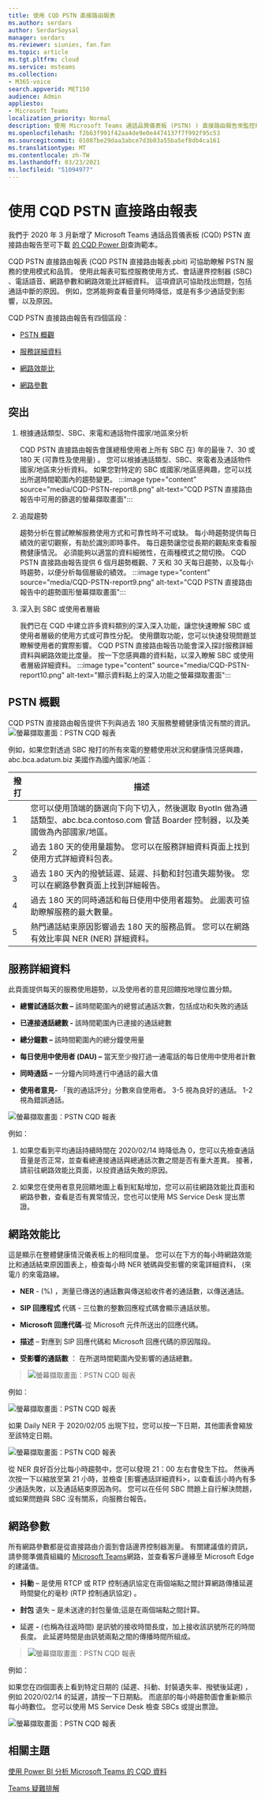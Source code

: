 ```yaml
---
title: 使用 CQD PSTN 直接路由報表
ms.author: serdars
author: SerdarSoysal
manager: serdars
ms.reviewer: siunies, fan.fan
ms.topic: article
ms.tgt.pltfrm: cloud
ms.service: msteams
ms.collection:
- M365-voice
search.appverid: MET150
audience: Admin
appliesto:
- Microsoft Teams
localization_priority: Normal
description: 使用 Microsoft Teams 通話品質儀表板 (PSTN) ) 直接路由報告來監控和疑難排解 Microsoft Teams 中的 PSTN 通話。
ms.openlocfilehash: f2b63f991f42aa4de9e0e4474137f7f992f95c53
ms.sourcegitcommit: 01087be29daa3abce7d3b03a55ba5ef8db4ca161
ms.translationtype: MT
ms.contentlocale: zh-TW
ms.lasthandoff: 03/23/2021
ms.locfileid: "51094977"
---
```

# <a name="using-the-cqd-pstn-direct-routing-report"></a>使用 CQD PSTN 直接路由報表

我們于 2020 年 3 月新增了 Microsoft Teams 通話品質儀表板 (CQD) PSTN 直接路由報告至可下載 [的 CQD Power BI](https://github.com/MicrosoftDocs/OfficeDocs-SkypeForBusiness/blob/live/Teams/downloads/CQD-Power-BI-query-templates.zip?raw=true)查詢範本。 


CQD PSTN 直接路由報表 (CQD PSTN 直接路由報表.pbit) 可協助瞭解 PSTN 服務的使用模式和品質。 使用此報表可監控服務使用方式、會話邊界控制器 (SBC) 、電話語音、網路參數和網路效能比詳細資料。 這項資訊可協助找出問題，包括通話中斷的原因。 例如，您將能夠查看音量何時降低，或是有多少通話受到影響，以及原因。


CQD PSTN 直接路由報告有四個區段：

  - [PSTN 概觀](#pstn-overview)

  - [服務詳細資料](#service-details)

  - [網路效能比](#network-effectiveness-ratio)

  - [網路參數](#network-parameters)

## <a name="highlights"></a>突出

1. 根據通話類型、SBC、來電和通話物件國家/地區來分析

   CQD PSTN 直接路由報告會匯總租使用者上所有 SBC 在) 年的最後 7、30 或 180 天 (可靠性及使用量) 。 您可以根據通話類型、SBC、來電者及通話物件國家/地區來分析資料。 如果您對特定的 SBC 或國家/地區感興趣，您可以找出所選時間範圍內的趨勢變更。
   :::image type="content" source="media/CQD-PSTN-report8.png" alt-text="CQD PSTN 直接路由報告中可用的篩選的螢幕擷取畫面":::
   
2. 追蹤趨勢

    趨勢分析在嘗試瞭解服務使用方式和可靠性時不可或缺。 每小時趨勢提供每日績效的密切觀察，有助於識別即時事件。 每日趨勢讓您從長期的觀點來查看服務健康情況。 必須能夠以適當的資料細微性，在兩種模式之間切換。 CQD PSTN 直接路由報告提供 6 個月趨勢概觀、7 天和 30 天每日趨勢，以及每小時趨勢，以便分析每個層級的績效。
    :::image type="content" source="media/CQD-PSTN-report9.png" alt-text="CQD PSTN 直接路由報告中的趨勢圖形螢幕擷取畫面":::

3. 深入到 SBC 或使用者層級

   我們已在 CQD 中建立許多資料類別的深入深入功能，讓您快速瞭解 SBC 或使用者層級的使用方式或可靠性分配。 使用鑽取功能，您可以快速發現問題並瞭解使用者的實際影響。 CQD PSTN 直接路由報告功能會深入探討服務詳細資料與網路效能比度量。 按一下您感興趣的資料點，以深入瞭解 SBC 或使用者層級詳細資料。
   :::image type="content" source="media/CQD-PSTN-report10.png" alt-text="顯示資料點上的深入功能之螢幕擷取畫面":::


## <a name="pstn-overview"></a>PSTN 概觀

CQD PSTN 直接路由報告提供下列與過去 180 天服務整體健康情況有關的資訊。
![螢幕擷取畫面：PSTN CQD 報表](media/CQD-PSTN-report1.png)

例如，如果您對透過 SBC 撥打的所有來電的整體使用狀況和健康情況感興趣，abc.bca.adatum.biz 美國作為國內國家/地區：

| **撥打** | **描述**                                                                                                                                                 |
| ------------ | --------------------------------------------------------------------------------------------------------------------------------------------------------------- |
| 1            | 您可以使用頂端的篩選向下向下切入，然後選取 ByotIn 做為通話類型、abc.bca.contoso.com 會話 Boarder 控制器，以及美國做為內部國家/地區。 |
| 2            | 過去 180 天的使用量趨勢。 您可以在服務詳細資料頁面上找到使用方式詳細資料包表。                                                                     |
| 3            | 過去 180 天內的撥號延遲、延遲、抖動和封包遺失趨勢後。 您可以在網路參數頁面上找到詳細報告。                           |
| 4            | 過去 180 天的同時通話和每日使用中使用者趨勢。 此圖表可協助瞭解服務的最大數量。                            |
| 5            | 熱門通話結束原因影響過去 180 天的服務品質。 您可以在網路有效比率與 NER (NER) 詳細資料。                    |

## <a name="service-details"></a>服務詳細資料

此頁面提供每天的服務使用趨勢，以及使用者的意見回饋按地理位置分類。

  - **總嘗試通話次數 –** 該時間範圍內的總嘗試通話次數，包括成功和失敗的通話

  - **已連接通話總數 -** 該時間範圍內已連接的通話總數

  - **總分鐘數 –** 該時間範圍內的總分鐘使用量

  - **每日使用中使用者 (DAU) –** 當天至少撥打過一通電話的每日使用中使用者計數

  - **同時通話 –** 一分鐘內同時進行中通話的最大值

  - **使用者意見-** 「我的通話評分」分數來自使用者。 3-5 視為良好的通話。 1-2 視為錯誤通話。

![螢幕擷取畫面：PSTN CQD 報表](media/CQD-PSTN-report2.png)

例如：

1.  如果您看到平均通話持續時間在 2020/02/14 時降低為 0，您可以先檢查通話音量是否正常，並查看總連接通話與總通話次數之間是否有重大差異。 接著，請前往網路效能比頁面，以投資通話失敗的原因。

2.  如果您在使用者意見回饋地圖上看到紅點增加，您可以前往網路效能比頁面和網路參數，查看是否有異常情況，您也可以使用 MS Service Desk 提出票證。

## <a name="network-effectiveness-ratio"></a>網路效能比

這是顯示在整體健康情況儀表板上的相同度量。 您可以在下方的每小時網路效能比和通話結束原因圖表上，檢查每小時 NER 號碼與受影響的來電詳細資料， (來電/) 的來電路線。

  - **NER** - (%) ，測量已傳送的通話數與傳送給收件者的通話數，以傳送通話。

  - **SIP 回應程式** 代碼 - 三位數的整數回應程式碼會顯示通話狀態。

  - **Microsoft 回應代碼**-從 Microsoft 元件所送出的回應代碼。

  - **描述** – 對應到 SIP 回應代碼和 Microsoft 回應代碼的原因階段。

  - **受影響的通話數** ： 在所選時間範圍內受影響的通話總數。

> ![螢幕擷取畫面：PSTN CQD 報表](media/CQD-PSTN-report3.png)
> 
例如：

![螢幕擷取畫面：PSTN CQD 報表](media/CQD-PSTN-report4.png)

如果 Daily NER 于 2020/02/05 出現下拉，您可以按一下日期，其他圖表會縮放至該特定日期。

![螢幕擷取畫面：PSTN CQD 報表](media/CQD-PSTN-report5.png)

從 NER 良好百分比每小時趨勢中，您可以發現 21：00 左右會發生下拉。 然後再次按一下以縮放至第 21 小時，並檢查 [影響通話詳細資料>，以查看該小時內有多少通話失敗，以及通話結束原因為何。 您可以在任何 SBC 問題上自行解決問題，或如果問題與 SBC 沒有關系，向服務台報告。

## <a name="network-parameters"></a>網路參數

所有網路參數都是從直接路由介面到會話邊界控制器測量。 有關建議值的資訊，請參閱準備貴組織的 [Microsoft Teams](prepare-network.md)網路，並查看客戶邊緣至 Microsoft Edge 的建議值。

  - **抖動** – 是使用 RTCP 或 RTP 控制通訊協定在兩個端點之間計算網路傳播延遲時間變化的毫秒 (RTP 控制通訊協定) 。

  - **封包** 遺失 – 是未送達的封包量值;這是在兩個端點之間計算。

  - 延遲 **-** (也稱為往返時間) 是訊號的接收時間長度，加上接收該訊號所花的時間長度。 此延遲時間是由訊號兩點之間的傳播時間所組成。

> ![螢幕擷取畫面：PSTN CQD 報表](media/CQD-PSTN-report6.png)

例如：

如果您在四個圖表上看到特定日期的 (延遲、抖動、封裝遺失率、撥號後延遲) ，例如 2020/02/14 的延遲，請按一下日期點。 而底部的每小時趨勢圖會重新顯示每小時數位。 您可以使用 MS Service Desk 檢查 SBCs 或提出票證。

![螢幕擷取畫面：PSTN CQD 報表](media/CQD-PSTN-report7.png)



## <a name="related-topics"></a>相關主題

[使用 Power BI 分析 Microsoft Teams 的 CQD 資料](CQD-PSTN-report.md)

[Teams 疑難排解](/MicrosoftTeams/troubleshoot/teams)